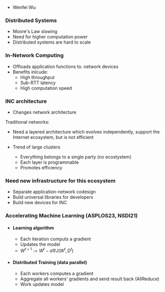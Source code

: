 - Wenfei Wu

### Distributed Systems
- Moore's Law slowing
- Need for higher computation power
- Distributed systems are hard to scale

### In-Network Computing
- Offloads application functions to. network devices
- Benefits inlcude:
	- High throughput
	- Sub-RTT latency
	- High computation speed


### INC architecture
- Changes network architecture


Traditional networks:
- Need a layered architecture which evolves independently, support the Internet ecosystem, but is not efficient


- Trend of large clusters
	- Everything belongs to a single party (no ecostystem)
	- Each layer is programmable
	- Promotes efficiency

### Need new infrastructure for this ecosystem
- Separate application-network codesign
- Build universal libraries for developers
- Build new devices for INC


### Accelerating Machine Learning (ASPLOS23, NSDI21)


- #### Learning algorithm
	- Each iteration computs a gradient
	- Updates the model
	- $W^{t+1}:= W^t - \alpha \nabla J(W^t, D^t)$
- #### Distributed Training (data parallel)
	- Each workers computes a gradient
	- Aggregate all workers' gradients and send result back (AllReduce)
	- Work updates model
